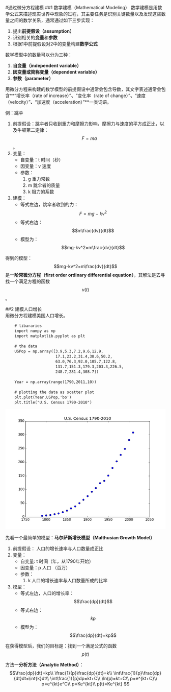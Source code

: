 #通过微分方程建模
##1 数学建模（Mathematical Modeling）
数学建模是用数学公式来描述现实世界中现象的过程，其主要任务是识别关键数量以及发现这些数量之间的数学关系，通常通过如下三步实现：  
1. 提出**前提假设（assumption）**  
2. 识别相关的**变量**和**参数**  
3. 根据1中前提假设对2中的变量构建**数学公式**   

数学模型中的数量可以分为三种：   
1. **自变量（independent variable）**
2. **因变量或简称变量（dependent variable）**
3. **参数（parameter）**

用微分方程来构建的数学模型的前提假设中通常会包含导数，其文字表述通常会包含**“增长率（rate of increase）”**、**“变化率（rate of change）”**、**“速度（velocity）”**、**“加速度（acceleration）”**一类词语。    

例：跳伞  
1. 前提假设：跳伞者只收到重力和摩擦力影响，摩擦力与速度的平方成正比，以及牛顿第二定律：$$F=ma$$。  
2. 变量：  
    + 自变量：t 时间（秒）  
    + 因变量：v 速度    
    + 参数：   
        1. g 重力常数  
        2. m 跳伞者的质量  
        3. k 阻力的系数  
3. 建模：  
    + 等式左边，跳伞者收到的力：$$F=mg-kv^2$$   
    + 等式右边：$$m\frac{dv}{dt}$$    
    + 模型为：$$mg-kv^2=m\frac{dv}{dt}$$  

得到的模型：$$mg-kv^2=m\frac{dv}{dt}$$是**一阶常微分方程（first order ordinary differential equation）**，其解法是去寻找一个满足方程的函数$$v(t)$$。  

##2 建模人口增长  
用微分方程建模美国人口增长。  
```
    # libararies
    import numpy as np
    import matplotlib.pyplot as plt 
    
    # the data
    USPop = np.array([3.9,5.3,7.2,9.6,12.9,
                      17.1,23.2,31.4,38.6,50.2,
                      63.0,76.3,92.0,105.7,122.8,
                      131.7,151.3,179.3,203.3,226.5,
                      248.7,281.4,308.7])
                      
    Year = np.array(range(1790,2011,10))
    
    # plotting the data as scatter plot
    plt.plot(Year,USPop,'bo')
    plt.title("U.S. Census 1790-2010")
```
![01-01USPop](images/01-01USPop.png)  

先看一个最简单的模型：**马尔萨斯增长模型（Malthusian Growth Model）**  
1. 前提假设： 人口的增长速率与人口数量成正比  
2. 变量： 
    + 自变量: t 时间（年，从1790年开始）
    + 因变量：p 人口 （百万）  
    + 参数：  
        1. k 人口的增长速率与人口数量所成的比率   
3. 模型：  
    + 等式左边，人口的增长率：$$\frac{dp}{dt}$$    
    + 等式右边：$$kp$$  
    + 模型为：$$\frac{dp}{dt}=kp$$  

在获得模型后，我们的目标是：找到一个满足公式的函数$$p(t)$$  

方法一**分析方法（Analytic Method）**：  
$$\frac{dp}{dt}=kp\\
 \frac{1}{p}\frac{dp}{dt}=k\\
 \int\frac{1}{p}\frac{dp}{dt}dt=\int{k}dt\\
 \int\frac{1}{p}dp=kt+C\\
 \ln(p)=kt+C\\
 p=e^{kt+C}\\
 p=e^{kt}e^C\\
 p=Ke^{kt}\\
 p(t)=Ke^{kt}
 $$  

